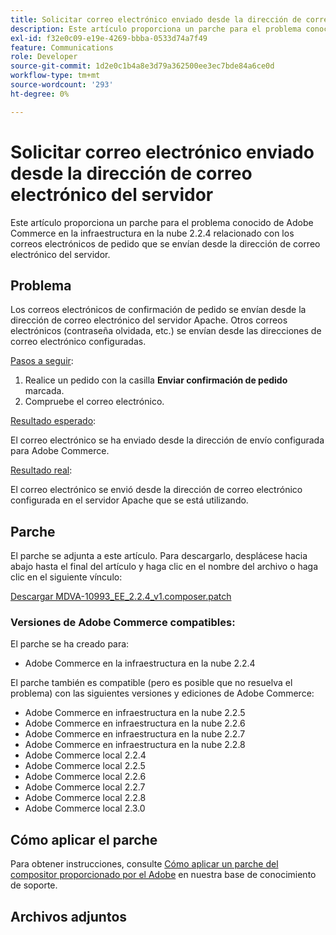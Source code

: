 ```yaml
---
title: Solicitar correo electrónico enviado desde la dirección de correo electrónico del servidor
description: Este artículo proporciona un parche para el problema conocido de Adobe Commerce en la infraestructura en la nube 2.2.4 relacionado con los correos electrónicos de pedido que se envían desde la dirección de correo electrónico del servidor.
exl-id: f32e0c09-e19e-4269-bbba-0533d74a7f49
feature: Communications
role: Developer
source-git-commit: 1d2e0c1b4a8e3d79a362500ee3ec7bde84a6ce0d
workflow-type: tm+mt
source-wordcount: '293'
ht-degree: 0%

---
```


# Solicitar correo electrónico enviado desde la dirección de correo electrónico del servidor

Este artículo proporciona un parche para el problema conocido de Adobe Commerce en la infraestructura en la nube 2.2.4 relacionado con los correos electrónicos de pedido que se envían desde la dirección de correo electrónico del servidor.

## Problema

Los correos electrónicos de confirmación de pedido se envían desde la dirección de correo electrónico del servidor Apache. Otros correos electrónicos (contraseña olvidada, etc.) se envían desde las direcciones de correo electrónico configuradas.

<u>Pasos a seguir</u>:

1. Realice un pedido con la casilla **Enviar confirmación de pedido** marcada.
1. Compruebe el correo electrónico.

<u>Resultado esperado</u>:

El correo electrónico se ha enviado desde la dirección de envío configurada para Adobe Commerce.

<u>Resultado real</u>:

El correo electrónico se envió desde la dirección de correo electrónico configurada en el servidor Apache que se está utilizando.

## Parche

El parche se adjunta a este artículo. Para descargarlo, desplácese hacia abajo hasta el final del artículo y haga clic en el nombre del archivo o haga clic en el siguiente vínculo:

[Descargar MDVA-10993\_EE\_2.2.4\_v1.composer.patch](assets/MDVA-10993_EE_2.2.4_v1.composer.patch.zip)

### Versiones de Adobe Commerce compatibles:

El parche se ha creado para:

* Adobe Commerce en la infraestructura en la nube 2.2.4

El parche también es compatible (pero es posible que no resuelva el problema) con las siguientes versiones y ediciones de Adobe Commerce:

* Adobe Commerce en infraestructura en la nube 2.2.5
* Adobe Commerce en infraestructura en la nube 2.2.6
* Adobe Commerce en infraestructura en la nube 2.2.7
* Adobe Commerce en infraestructura en la nube 2.2.8
* Adobe Commerce local 2.2.4
* Adobe Commerce local 2.2.5
* Adobe Commerce local 2.2.6
* Adobe Commerce local 2.2.7
* Adobe Commerce local 2.2.8
* Adobe Commerce local 2.3.0

## Cómo aplicar el parche

Para obtener instrucciones, consulte [Cómo aplicar un parche del compositor proporcionado por el Adobe](/help/how-to/general/how-to-apply-a-composer-patch-provided-by-magento.md) en nuestra base de conocimiento de soporte.

## Archivos adjuntos
